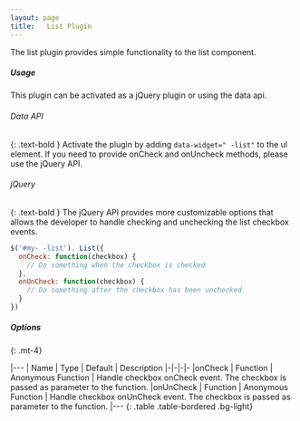 ```yaml
---
layout: page
title:   List Plugin
---
```


The   list plugin provides simple functionality to the   list component. 

##### Usage
This plugin can be activated as a jQuery plugin or using the data api. 

###### Data API
{: .text-bold }
Activate the plugin by adding `data-widget=" -list"` to the ul element. If you need to provide onCheck and onUncheck methods, please use the jQuery API. 

###### jQuery
{: .text-bold }
The jQuery API provides more customizable options that allows the developer to handle checking and unchecking the   list checkbox events. 
```js
$('#my- -list'). List({
  onCheck: function(checkbox) {
    // Do something when the checkbox is checked
  },
  onUnCheck: function(checkbox) {
    // Do something after the checkbox has been unchecked
  }
})
```


##### Options
{: .mt-4}

|---
| Name | Type | Default | Description
|-|-|-|-
|onCheck | Function | Anonymous Function | Handle checkbox onCheck event. The checkbox is passed as parameter to the function.
|onUnCheck | Function | Anonymous Function | Handle checkbox onUnCheck event. The checkbox is passed as parameter to the function.
|---
{: .table .table-bordered .bg-light}
